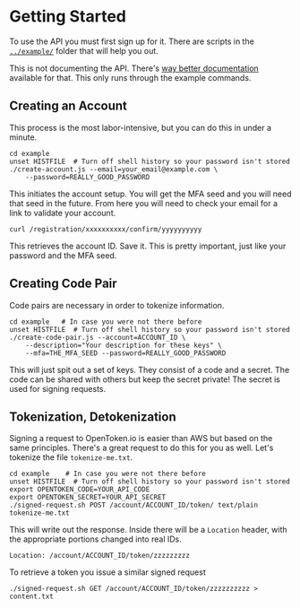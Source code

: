 Getting Started
===============

To use the API you must first sign up for it. There are scripts in the [`../example/`](../example/) folder that will help you out.

This is not documenting the API. There's [way better documentation](api/self-discovery.md) available for that. This only runs through the example commands.


Creating an Account
-------------------

This process is the most labor-intensive, but you can do this in under a minute.

    cd example
    unset HISTFILE  # Turn off shell history so your password isn't stored
    ./create-account.js --email=your_email@example.com \
        --password=REALLY_GOOD_PASSWORD

This initiates the account setup. You will get the MFA seed and you will need that seed in the future. From here you will need to check your email for a link to validate your account.

    curl /registration/xxxxxxxxxx/confirm/yyyyyyyyyy

This retrieves the account ID. Save it. This is pretty important, just like your password and the MFA seed.


Creating Code Pair
------------------

Code pairs are necessary in order to tokenize information.

    cd example   # In case you were not there before
    unset HISTFILE  # Turn off shell history so your password isn't stored
    ./create-code-pair.js --account=ACCOUNT_ID \
        --description="Your description for these keys" \
        --mfa=THE_MFA_SEED --password=REALLY_GOOD_PASSWORD

This will just spit out a set of keys. They consist of a code and a secret. The code can be shared with others but keep the secret private!  The secret is used for signing requests.


Tokenization, Detokenization
----------------------------

Signing a request to OpenToken.io is easier than AWS but based on the same principles. There's a great request to do this for you as well. Let's tokenize the file `tokenize-me.txt`.

    cd example    # In case you were not there before
    unset HISTFILE  # Turn off shell history so your password isn't stored
    export OPENTOKEN_CODE=YOUR_API_CODE
    export OPENTOKEN_SECRET=YOUR_API_SECRET
    ./signed-request.sh POST /account/ACCOUNT_ID/token/ text/plain tokenize-me.txt

This will write out the response. Inside there will be a `Location` header, with the appropriate portions changed into real IDs.

    Location: /account/ACCOUNT_ID/token/zzzzzzzzz

To retrieve a token you issue a similar signed request

    ./signed-request.sh GET /account/ACCOUNT_ID/token/zzzzzzzzzz > content.txt


